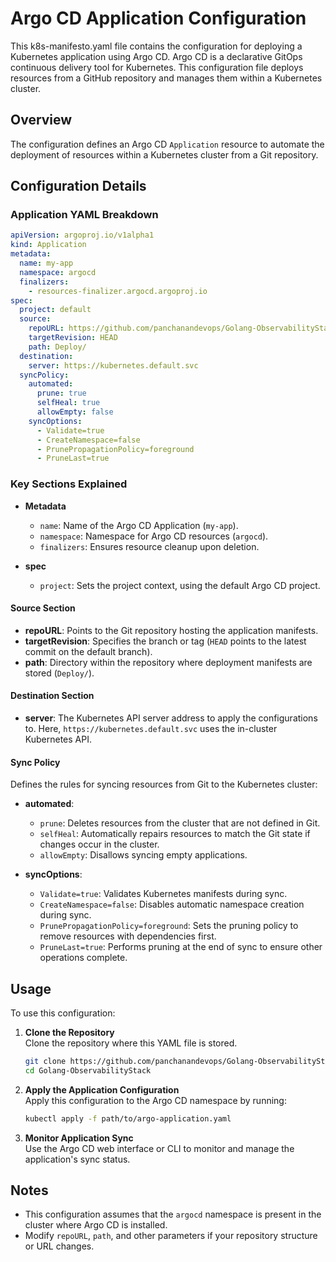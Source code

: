 
# Argo CD Application Configuration

This k8s-manifesto.yaml file contains the configuration for deploying a Kubernetes application using Argo CD. Argo CD is a declarative GitOps continuous delivery tool for Kubernetes. This configuration file deploys resources from a GitHub repository and manages them within a Kubernetes cluster.

## Overview

The configuration defines an Argo CD `Application` resource to automate the deployment of resources within a Kubernetes cluster from a Git repository. 

## Configuration Details

### Application YAML Breakdown

```yaml
apiVersion: argoproj.io/v1alpha1
kind: Application
metadata:
  name: my-app
  namespace: argocd
  finalizers:
    - resources-finalizer.argocd.argoproj.io
spec:
  project: default
  source:
    repoURL: https://github.com/panchanandevops/Golang-ObservabilityStack.git
    targetRevision: HEAD
    path: Deploy/
  destination:
    server: https://kubernetes.default.svc
  syncPolicy:
    automated:
      prune: true
      selfHeal: true
      allowEmpty: false
    syncOptions:
      - Validate=true
      - CreateNamespace=false
      - PrunePropagationPolicy=foreground
      - PruneLast=true
```

### Key Sections Explained

- **Metadata**
  - `name`: Name of the Argo CD Application (`my-app`).
  - `namespace`: Namespace for Argo CD resources (`argocd`).
  - `finalizers`: Ensures resource cleanup upon deletion.

- **spec**
  - `project`: Sets the project context, using the default Argo CD project.
  
#### Source Section

- **repoURL**: Points to the Git repository hosting the application manifests.
- **targetRevision**: Specifies the branch or tag (`HEAD` points to the latest commit on the default branch).
- **path**: Directory within the repository where deployment manifests are stored (`Deploy/`).

#### Destination Section

- **server**: The Kubernetes API server address to apply the configurations to. Here, `https://kubernetes.default.svc` uses the in-cluster Kubernetes API.

#### Sync Policy

Defines the rules for syncing resources from Git to the Kubernetes cluster:

- **automated**:
  - `prune`: Deletes resources from the cluster that are not defined in Git.
  - `selfHeal`: Automatically repairs resources to match the Git state if changes occur in the cluster.
  - `allowEmpty`: Disallows syncing empty applications.
  
- **syncOptions**:
  - `Validate=true`: Validates Kubernetes manifests during sync.
  - `CreateNamespace=false`: Disables automatic namespace creation during sync.
  - `PrunePropagationPolicy=foreground`: Sets the pruning policy to remove resources with dependencies first.
  - `PruneLast=true`: Performs pruning at the end of sync to ensure other operations complete.

## Usage

To use this configuration:

1. **Clone the Repository**  
   Clone the repository where this YAML file is stored.

   ```bash
   git clone https://github.com/panchanandevops/Golang-ObservabilityStack.git
   cd Golang-ObservabilityStack
   ```

2. **Apply the Application Configuration**  
   Apply this configuration to the Argo CD namespace by running:

   ```bash
   kubectl apply -f path/to/argo-application.yaml
   ```

3. **Monitor Application Sync**  
   Use the Argo CD web interface or CLI to monitor and manage the application's sync status.

## Notes

- This configuration assumes that the `argocd` namespace is present in the cluster where Argo CD is installed.
- Modify `repoURL`, `path`, and other parameters if your repository structure or URL changes.
